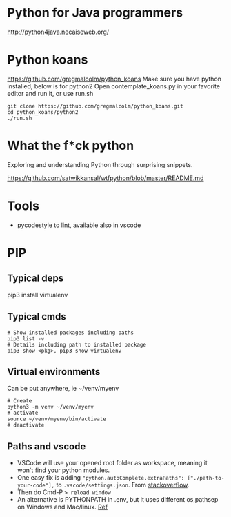 # Python for Java programmers
http://python4java.necaiseweb.org/

# Python koans
https://github.com/gregmalcolm/python_koans
Make sure you have python installed, below is for python2
Open contemplate_koans.py in your favorite editor and run it, or use run.sh

    git clone https://github.com/gregmalcolm/python_koans.git
    cd python_koans/python2
    ./run.sh

# What the f*ck python
Exploring and understanding Python through surprising snippets.

https://github.com/satwikkansal/wtfpython/blob/master/README.md

# Tools
- pycodestyle <files> to lint, available also in vscode

# PIP
## Typical deps
pip3 install virtualenv

## Typical cmds

    # Show installed packages including paths
    pip3 list -v
    # Details including path to installed package
    pip3 show <pkg>, pip3 show virtualenv 

## Virtual environments
Can be put anywhere, ie ~/venv/myenv

    # Create
    python3 -m venv ~/venv/myenv
    # activate
    source ~/venv/myenv/bin/activate
    # deactivate

## Paths and vscode
- VSCode will use your opened root folder as workspace, meaning it won't find your python modules.
- One easy fix is adding ```"python.autoComplete.extraPaths": ["./path-to-your-code"],``` to ```.vscode/settings.json```. From [stackoverflow](https://stackoverflow.com/questions/53939751/pylint-unresolved-import-error-in-visual-studio-code).
- Then do Cmd-P ```> reload window```
- An alternative is PYTHONPATH in .env, but it uses different os,pathsep on Windows and Mac/linux. [Ref](https://code.visualstudio.com/docs/python/environments#_use-of-the-pythonpath-variable)
